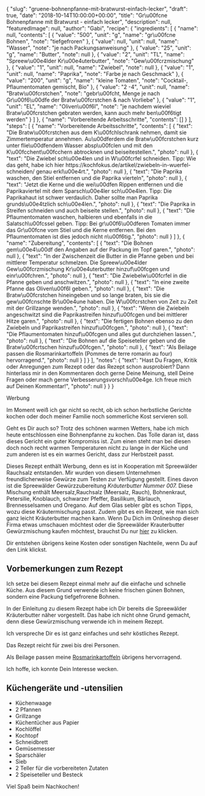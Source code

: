 {
    "slug": "gruene-bohnenpfanne-mit-bratwurst-einfach-lecker",
    "draft": true,
    "date": "2018-10-14T10:00:00+00:00",
    "title": "Gr\u00fcne Bohnenpfanne mit Bratwurst - einfach lecker",
    "description": null,
    "featuredImage": null,
    "author": "Gabi",
    "recipe": {
        "ingredients": [
            {
                "name": null,
                "contents": [
                    {
                        "value": "500",
                        "unit": "g",
                        "name": "gr\u00fcne Bohnen",
                        "note": "tiefgefroren"
                    },
                    {
                        "value": null,
                        "unit": null,
                        "name": "Wasser",
                        "note": "je nach Packungsanweisung"
                    },
                    {
                        "value": "25",
                        "unit": "g",
                        "name": "Butter",
                        "note": null
                    },
                    {
                        "value": "2",
                        "unit": "TL",
                        "name": "Spreew\u00e4lder Kr\u00e4uterbutter",
                        "note": "Gew\u00fcrzmischung"
                    },
                    {
                        "value": "1",
                        "unit": null,
                        "name": "Zwiebel",
                        "note": null
                    },
                    {
                        "value": "1",
                        "unit": null,
                        "name": "Paprika",
                        "note": "Farbe je nach Geschmack"
                    },
                    {
                        "value": "200",
                        "unit": "g",
                        "name": "kleine Tomaten",
                        "note": "Cocktail-, Pflaumentomaten gemischt, Bio"
                    },
                    {
                        "value": "2 -4",
                        "unit": null,
                        "name": "Bratw\u00fcrstchen",
                        "note": "gebr\u00fcht, Menge je nach Gr\u00f6\u00dfe der Bratw\u00fcrstchen & nach Vorliebe"
                    },
                    {
                        "value": "1",
                        "unit": "EL",
                        "name": "Oliven\u00f6l",
                        "note": "je nachdem wieviel Bratw\u00fcrstchen gebraten werden, kann auch mehr ben\u00f6tigt werden"
                    }
                ]
            },
            {
                "name": "Vorbereitende Arbeitsschritte",
                "contents": []
            }
        ],
        "steps": [
            {
                "name": "Vorbereitende Arbeitsschritte",
                "contents": [
                    {
                        "text": "Die Bratw\u00fcrstchen aus dem K\u00fchlschrank nehmen, damit sie Zimmertemperatur annehmen. Au\u00dferdem die Bratw\u00fcrstchen kurz unter flie\u00dfendem Wasser absp\u00fclen und mit den K\u00fcchent\u00fcchern abtrocknen und beiseitestellen.",
                        "photo": null
                    },
                    {
                        "text": "Die Zwiebel sch\u00e4len und in W\u00fcrfel schneiden. Tipp: Wie das geht, habe ich hier https:\/\/kochfokus.de\/artikel\/zwiebeln-in-wuerfel-schneiden\/ genau erkl\u00e4rt.",
                        "photo": null
                    },
                    {
                        "text": "Die Paprika waschen, den Stiel entfernen und die Paprika vierteln",
                        "photo": null
                    },
                    {
                        "text": "Jetzt die Kerne und die wei\u00dfen Rippen entfernen und die Paprikaviertel mit dem Sparsch\u00e4ler sch\u00e4len. Tipp: Die Paprikahaut ist schwer verdaulich. Daher sollte man Paprika grunds\u00e4tzlich sch\u00e4len.",
                        "photo": null
                    },
                    {
                        "text": "Die Paprika in Streifen schneiden und auch beiseite stellen.",
                        "photo": null
                    },
                    {
                        "text": "Die Pflaumentomaten waschen, halbieren und ebenfalls in die Salatsch\u00fcssel geben. Tipp: Bei gr\u00f6\u00dferen Tomaten immer das Gr\u00fcne vom Stiel und die Kerne entfernen. Bei den Pflaumentomaten ist dies jedoch nicht n\u00f6tig.",
                        "photo": null
                    }
                ]
            },
            {
                "name": "Zubereitung",
                "contents": [
                    {
                        "text": "Die Bohnen gem\u00e4\u00df den Angaben auf der Packung im Topf garen.",
                        "photo": null
                    },
                    {
                        "text": "In der Zwischenzeit die Butter in die Pfanne geben und bei mittlerer Temperatur schmelzen. Die Spreew\u00e4lder Gew\u00fcrzmischung Kr\u00e4uterbutter hinzuf\u00fcgen und einr\u00fchren.",
                        "photo": null
                    },
                    {
                        "text": "Die Zwiebelw\u00fcrfel in die Pfanne geben und anschwitzen.",
                        "photo": null
                    },
                    {
                        "text": "In eine zweite Pfanne das Oliven\u00f6l geben.",
                        "photo": null
                    },
                    {
                        "text": "Die Bratw\u00fcrstchen hineingeben und so lange braten, bis sie die gew\u00fcnschte Br\u00e4une haben. Die W\u00fcrstchen von Zeit zu Zeit mit der Grillzange wenden.",
                        "photo": null
                    },
                    {
                        "text": "Wenn die Zwiebeln angeschwitzt sind die Paprikastreifen hinzuf\u00fcgen und bei mittlerer Hitze garen.",
                        "photo": null
                    },
                    {
                        "text": "Die fertigen Bohnen ebenso zu den Zwiebeln und Paprikastreifen hinzuf\u00fcgen.",
                        "photo": null
                    },
                    {
                        "text": "Die Pflaumentomaten hinzuf\u00fcgen und alles gut durchziehen lassen.",
                        "photo": null
                    },
                    {
                        "text": "Die Bohnen auf die Speiseteller geben und die Bratw\u00fcrtschen hinzuf\u00fcgen.",
                        "photo": null
                    },
                    {
                        "text": "Als Beilage passen die Rosmarinkartoffeln (Pommes de terre romarin au four) hervorragend.",
                        "photo": null
                    }
                ]
            }
        ],
        "notes": {
            "text": "Hast Du Fragen, Kritik oder Anregungen zum Rezept oder das Rezept schon ausprobiert? Dann hinterlass mir in den Kommentaren doch gerne Deine Meinung, stell Deine Fragen oder mach gerne Verbesserungsvorschl\u00e4ge. Ich freue mich auf Deinen Kommentar!",
            "photo": null
        }
    }
}

Werbung

Im Moment weiß ich gar nicht so recht, ob ich schon  herbstliche Gerichte kochen  oder doch meiner Familie noch sommerliche Kost servieren soll.

Geht es Dir auch so? Trotz des schönen warmen Wetters, habe ich mich heute entschlossen eine Bohnenpfanne zu kochen. Das Tolle daran ist, dass dieses Gericht ein guter Kompromiss ist. Zum einen steht man bei diesen doch noch recht warmen Temperaturen nicht zu lange in der Küche und zum anderen ist es ein warmes Gericht, dass zur Herbstzeit passt.

Dieses Rezept enthält Werbung, denn es ist in Kooperation mit Spreewälder Rauchsalz entstanden. Mir wurden von diesem Unternehmen freundlicherweise Gewürze zum Testen zur Verfügung gestellt. Eines davon ist die Spreewälder Gewürzzubereitung *Kräuterbutter Nummer 007.* Diese Mischung enthält Meersalz,Rauchsalz (Meersalz, Rauch), Bohnenkraut, Petersilie, Knoblauch, schwarzer Pfeffer, Basilikum, Bärlauch, Brennesselsamen und Oregano. Auf dem Glas sebler gibt es schon Tipps, wozu diese Kräutermischung passt. Zudem gibt es ein Rezept, wie man sich ganz leicht Kräuterbutter machen kann. Wenn Du Dich im Onlineshop dieser Firma etwas umschauen möchtest oder die Spreewälder Krauterbutter Gewürzmischung kaufen möchtest, brauchst Du nur [hier](https://rauchsalz.eu/ "hier") zu klicken.

Dir entstehen übrigens keine Kosten oder sonstigen Nachteile, wenn Du auf den Link klickst.

## Vorbemerkungen zum Rezept

Ich setze bei diesem Rezept einmal mehr auf die einfache und schnelle Küche. Aus diesem Grund verwende ich keine frischen günen Bohnen, sondern eine Packung tiefgefrorene Bohnen.

In der Einleitung zu diesem Rezept habe ich Dir bereits die Spreewälder Kräuterbutter näher vorgestellt. Das habe ich nicht ohne Grund gemacht, denn diese Gewürzmischung verwende ich in meinem Rezept.


Ich verspreche Dir es ist ganz einfaches und  sehr köstliches Rezept.

Das Rezept reicht für zwei bis drei Personen.

Als Beilage passen meine [Rosmarinkartoffeln](https://kochfokus.de/artikel/pommes-de-terre-romarin-au-four/ "Rosmarinkartoffeln") übrigens hervorragend.

Ich hoffe, ich konnte Dein Interesse wecken.

## Küchengeräte und -utensilien

- Küchenwaage
- 2 Pfannen
- Grillzange
- Küchentücher aus Papier
- Kochlöffel
- Kochtopf
- Schneidbrett
- Gemüsemesser
- Sparschäler
- Sieb
- 2 Teller für die vorbereiteten Zutaten
- 2 Speiseteller und Besteck

Viel Spaß beim Nachkochen!